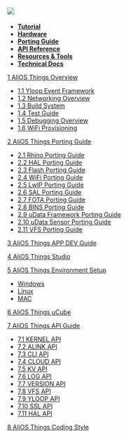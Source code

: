 ![](http://o7spigzvd.bkt.clouddn.com/aos-logo-hd-vertical.png)
==============================================================

- **[Tutorial](#)**
- **[Hardware](#)**
- **[Porting Guide](AliOS-Things-Porting-Guide.md)**
- **[API Reference](AliOS-Things-API-Guide.md)**
- **[Resources & Tools](#)**
- **[Technical Docs](#)**

[1 AliOS Things Overview](https://github.com/alibaba/AliOS-Things/wiki/AliOS-Things-Technical-Overview)
  * [1.1 Yloop Event Framework](https://github.com/alibaba/AliOS-Things/wiki/Yloop-Event-Framework)
  * [1.2 Networking Overview](https://github.com/alibaba/AliOS-Things/wiki/AliOS--Things-Networking-Overview)
  * [1.3 Build System](https://github.com/alibaba/AliOS-Things/wiki/AliOS-Things-build-system)
  * [1.4 Test Guide](https://github.com/alibaba/AliOS-Things/wiki/AliOS-Things-Porting-Test-Guide)
  * [1.5 Debugging Overview](https://github.com/alibaba/AliOS-Things/wiki/Debugging-Overview)
  * [1.6 WiFi Provisioning](https://github.com/alibaba/AliOS-Things/wiki/WiFi-Provisioning-and-Alink-Certification)

[2 AliOS Things Porting Guide](https://github.com/alibaba/AliOS-Things/wiki/AliOS-Things-Porting-Guide)
  * [2.1 Rhino Porting Guide](https://github.com/alibaba/AliOS-Things/wiki/AliOS-Things-Rhino-Porting-Guide)
  * [2.2 HAL Porting Guide](https://github.com/alibaba/AliOS-Things/wiki/AliOS-Things-HAL-Porting-Guide)
  * [2.3 Flash Porting Guide](https://github.com/alibaba/AliOS-Things/wiki/Flash-and-KV-Storage-Porting-Guide)
  * [2.4 WiFi Porting Guide](https://github.com/alibaba/AliOS-Things/wiki/AliOS-Things-WiFi-Porting-Guide)
  * [2.5 LwIP Porting Guide](https://github.com/alibaba/AliOS-Things/wiki/AliOS-Things-LwIP-Porting-Guide)
  * [2.6 SAL Porting Guide](https://github.com/alibaba/AliOS-Things/tree/master/device/sal/README.md)  
  * [2.7 FOTA Porting Guide](https://github.com/alibaba/AliOS-Things/wiki/AliOS-Things-FOTA-Porting-Guide)
  * [2.8 BINS Porting Guide](https://github.com/alibaba/AliOS-Things/wiki/AliOS-Things-BINS-Porting-Guide)
  * [2.9 uData Framework Porting Guide](https://github.com/alibaba/AliOS-Things/wiki/AliOS-Things-uData-Framework-Porting-Guide)
  * [2.10 uData Sensor Porting Guide](https://github.com/alibaba/AliOS-Things/wiki/AliOS-Things-uData-Sensor-Driver-Porting-Guide)
  * [2.11 VFS Porting Guide](https://github.com/alibaba/AliOS-Things/wiki/AliOS-Things-VFS-Porting-Guide)

[3 AliOS Things APP DEV Guide](https://github.com/alibaba/AliOS-Things/wiki/AliOS-Things-APP-DEV-Guide)

[4 AliOS Things Studio](https://github.com/alibaba/AliOS-Things/wiki/AliOS-Things-Studio)

[5 AliOS Things Environment Setup](https://github.com/alibaba/AliOS-Things/wiki/AliOS-Things-Environment-Setup)
 * [Windows](https://github.com/alibaba/AliOS-Things/wiki/AliOS-Things-Windows-Environment-Setup)
 * [Linux](https://github.com/alibaba/AliOS-Things/wiki/AliOS-Things-Linux-Environment-Setup)
 * [MAC](https://github.com/alibaba/AliOS-Things/wiki/AliOS-Things-MAC-Environment-Setup)


[6 AliOS Things uCube](https://github.com/alibaba/AliOS-Things/wiki/AliOS-Things-uCube)  

[7 AliOS Things API Guide](https://github.com/alibaba/AliOS-Things/wiki/AliOS-Things-API-Guide)
 * [7.1 KERNEL API](https://github.com/alibaba/AliOS-Things/wiki/AliOS-Things-API-KERNEL-Guide)
 * [7.2 ALINK API](https://github.com/alibaba/AliOS-Things/wiki/AliOS-Things-API-ALINK-Guide)
 * [7.3 CLI API](https://github.com/alibaba/AliOS-Things/wiki/AliOS-Things-API-CLI-Guide)
 * [7.4 CLOUD API](https://github.com/alibaba/AliOS-Things/wiki/AliOS-Things-API-CLOUD-Guide)
 * [7.5 KV API](https://github.com/alibaba/AliOS-Things/wiki/AliOS-Things-API-KV-Guide)
 * [7.6 LOG API](https://github.com/alibaba/AliOS-Things/wiki/AliOS-Things-API-LOG-Guide)
 * [7.7 VERSION API](https://github.com/alibaba/AliOS-Things/wiki/AliOS-Things-API-VERSION-Guide)
 * [7.8 VFS API](https://github.com/alibaba/AliOS-Things/wiki/AliOS-Things-API-VFS-Guide)
 * [7.9 YLOOP API](https://github.com/alibaba/AliOS-Things/wiki/AliOS-Things-API-YLOOP-Guide)
 * [7.10 SSL API](https://github.com/alibaba/AliOS-Things/wiki/AliOS-Things-API-SSL-Guide)
 * [7.11 HAL API](https://github.com/alibaba/AliOS-Things/wiki/AliOS-Things-API-HAL-Guide)

[8 AliOS Things Coding Style](https://github.com/alibaba/AliOS-Things/wiki/AliOS-Things-Coding-Style-Guide)
